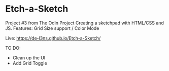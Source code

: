 # Etch-a-Sketch

Project #3 from The Odin Project
Creating a sketchpad with HTML/CSS and JS.
Features: Grid Size support / Color Mode

Live: https://de-l3ns.github.io/Etch-a-Sketch/

TO DO:
- Clean up the UI
- Add Grid Toggle